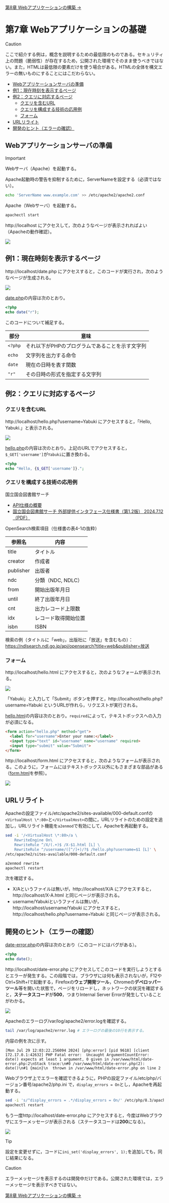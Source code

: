 [第8章 Webアプリケーションの構築 →](08.md)

# 第7章 Webアプリケーションの基礎

> [!CAUTION]
> ここで紹介する例は，概念を説明するための最低限のものである。セキュリティ上の問題（脆弱性）が存在するため，公開された環境でそのまま使うべきではない。また，HTMLは最低限の要素だけを使う場合がある。HTMLの全体を構文エラーの無いものにすることにはこだわらない。

<!-- vscode-markdown-toc -->
* [Webアプリケーションサーバの準備](#Web)
* [例1：現在時刻を表示するページ](#1)
* [例2：クエリに対応するページ](#2)
	* [クエリを含むURL](#URL)
	* [クエリを構成する技術の応用例](#)
	* [フォーム](#-1)
* [URLリライト](#URL-1)
* [開発のヒント（エラーの確認）](#-1)

<!-- vscode-markdown-toc-config
	numbering=false
	autoSave=true
	/vscode-markdown-toc-config -->
<!-- /vscode-markdown-toc -->

## <a name='Web'></a>Webアプリケーションサーバの準備

> [!IMPORTANT]
> Webサーバ（Apache）を起動する。

Apache起動時の警告を抑制するために，ServerNameを設定する（必須ではない）。

```bash
echo 'ServerName www.example.com' >> /etc/apache2/apache2.conf
```

Apache（Webサーバ）を起動する。

```bash
apachectl start
```

http://localhost にアクセスして，次のようなページが表示されればよい（Apacheの動作確認）。

![](img/07-apache-b.png)

## <a name='1'></a>例1：現在時刻を表示するページ

http://localhost/date.php にアクセスすると，このコードが実行され，次のようなページが生成される。

![](img/07-date-b.png)

[date.php](app/html/date.php)の内容は次のとおり。

```php
<?php
echo date("r");
```

このコードについて補足する。

部分|意味
--|--
`<?php`|それ以下がPHPのプログラムであることを示す文字列
`echo`|文字列を出力する命令
`date`|現在の日時を表す関数
`"r"`|その日時の形式を指定する文字列

## <a name='2'></a>例2：クエリに対応するページ

### <a name='URL'></a>クエリを含むURL

http://localhost/hello.php?username=Yabuki にアクセスすると，「Hello, Yabuki.」と表示される。

![](img/07-hello-b.png)

[hello.php](app/html/hello.php)の内容は次のとおり。上記のURLでアクセスすると，`$_GET['username']`が`Yabuki`に置き換わる。

```php
<?php
echo "Hello, {$_GET['username']}.";
```

### <a name=''></a>クエリを構成する技術の応用例

国立国会図書館サーチ

- [API仕様の概要](https://ndlsearch.ndl.go.jp/help/api/specifications)
- [国立国会図書館サーチ 外部提供インタフェース仕様書（第1.2版） 2024.7.12 （PDF）](https://ndlsearch.ndl.go.jp/file/help/api/specifications/ndlsearch_api_20240712.pdf)

OpenSearch検索項目（仕様書の表4-1の抜粋）

|参照名|内容                                                               |
|--|--|
|title|タイトル|
|creator|作成者|
|publisher|出版者|
|ndc|分類（NDC, NDLC）|
|from|開始出版年月日|
|until|終了出版年月日|
|cnt|出力レコード上限数|
|idx|レコード取得開始位置|
|isbn|ISBN|

検索の例（タイトルに「web」，出版社に「放送」を含むもの）：https://ndlsearch.ndl.go.jp/api/opensearch?title=web&publisher=放送

### <a name='-1'></a>フォーム

http://localhost/hello.html にアクセスすると，次のようなフォームが表示される。

![](img/07-hello-form-b.png)

「Yabuki」と入力して「Submit」ボタンを押すと，http://localhost/hello.php?username=Yabuki というURLが作れら，リクエストが実行される。

[hello.html](app/html/hello.html)の内容は次のとおり。`required`によって，テキストボックスへの入力が必須になる。

```html
<form action="hello.php" method="get">
  <label for="username">Enter your name:</label>
  <input type="text" id="username" name="username" required>
  <input type="submit" value="Submit">
</form>
```

http://localhost/form.html にアクセスすると，次のようなフォームが表示される。このように，フォームにはテキストボックス以外にもさまざまな部品がある（[form.html](app/html/form.html)を参照）。

![](img/07-form-b.png)

## <a name='URL-1'></a>URLリライト

Apacheの設定ファイル/etc/apache2/sites-available/000-default.confの`<VirtualHost \*:80>`と`</VirtualHost>`の間に，URLリライトのための設定を追加し，URLリライト機能を`a2enmod`で有効にして，Apacheを再起動する。

```bash
sed -i '/<VirtualHost \*:80>/a \
    RewriteEngine On\
    RewriteRule ^/X/(.+)$ /X-$1.html [L] \
    RewriteRule ^/username/([^/]+)/?$ /hello.php?username=$1 [L]' \
/etc/apache2/sites-available/000-default.conf

a2enmod rewrite
apachectl restart
```

次を確認する。

- X/Aというファイルは無いが，http://localhost/X/A にアクセスすると，http://localhost/X-A.html と同じページが表示される。
- username/Yabukiというファイルは無いが，http://localhost/username/Yabuki にアクセスすると，http://localhost/hello.php?username=Yabuki と同じページが表示される。


## <a name='-1'></a>開発のヒント（エラーの確認）

[date-error.php](app/html/date-error.php)の内容は次のとおり（このコードにはバグがある）。

```php
<?php
echo date();
```

http://localhost/date-error.php にアクセスしてこのコードを実行しようとするとエラーが発生する。この段階では，ブラウザには何も表示されないが，F12やCtrl+Shift+Iで起動する，Firefoxの**ウェブ開発ツール**，Chromeの**デベロッパーツール**等を開いた状態で，ページをリロードし，ネットワークの状況を確認すると，**ステータスコード**が**500**，つまりInternal Server Errorが発生していることがわかる。

![](img/07-error-dev-b.png)

Apacheのエラーログ/var/log/apache2/error.logを確認する。

```bash
tail /var/log/apache2/error.log # エラーログの最後の10行を表示する。
```

内容の例を次に示す。

```
[Mon Jul 29 12:03:22.256094 2024] [php:error] [pid 9618] [client 172.17.0.1:42632] PHP Fatal error:  Uncaught ArgumentCountError: date() expects at least 1 argument, 0 given in /var/www/html/date-error.php:2\nStack trace:\n#0 /var/www/html/date-error.php(2): date()\n#1 {main}\n  thrown in /var/www/html/date-error.php on line 2
```

Webブラウザ上でエラーを確認できるように，PHPの設定ファイル/etc/php/バージョン番号/apache2/php.ini で，`display_errors = On`とし，Apacheを再起動する。

```bash
sed -i 's/^display_errors = .*/display_errors = On/' /etc/php/8.3/apache2/php.ini
apachectl restart
```

もう一度http://localhost/date-error.php にアクセスすると，今度はWebブラウザにエラーメッセージが表示される（ステータスコードは**200**になる）。

![](img/07-error-b.png)

> [!TIP]
> 設定を変更せずに，コードに`ini_set('display_errors', 1);`を追加しても，同じ結果になる。

> [!CAUTION]
> エラーメッセージを表示するのは開発中だけである。公開された環境では，エラーメッセージを表示すべきではない。

[第8章 Webアプリケーションの構築 →](08.md)
